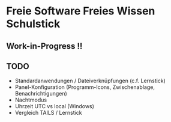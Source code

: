 # Freie Software Freies Wissen Schulstick

## Work-in-Progress !!

## TODO

- Standardanwendungen / Dateiverknüpfungen (c.f. Lernstick)
- Panel-Konfiguration (Programm-Icons, Zwischenablage, Benachrichtigungen)
- Nachtmodus
- Uhrzeit UTC vs local (Windows)
- Vergleich TAILS / Lernstick
